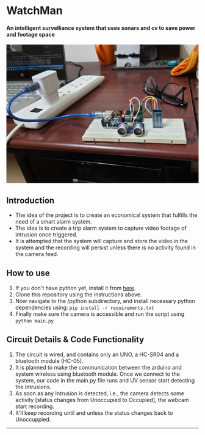 # WatchMan

#### An intelligent survelliance system that uses sonars and cv to save power and footage space

[![Setup Image](https://raw.githubusercontent.com/Kaushikdey647/WatchMan/main/assets/images/img3.jpeg)](https://github.com/Kaushikdey647/WatchMan/)
## Introduction
* The idea of the project is to create an economical system that fulfills the need of a smart alarm system.
* The idea is to create a trip alarm system to capture video footage of intrusion once triggered.
* It is attempted that the system will capture and store the video in the system and the recording will persist unless there is no activity found in the camera feed.

## How to use
1. If you don't have python yet, install it from [here]("https://www.python.org/downloads/").
2. Clone this repository using the instructions above.
3. Now navigate to the /python subdirectory, and install necessary python dependencies using: `pip install -r requirements.txt`
4. Finally make sure the camera is accessible and run the script using `python main.py`

## Circuit Details & Code Functionality
1. The circuit is wired, and contains only an UNO, a HC-SR04 and a bluetooth module (HC-05). 
2. It is planned to make the communication between the arduino and system wireless using bluetooth module. Once we connect to the system, our code in the main.py file runs and UV sensor start detecting the intrusions. 
3. As soon as any Intrusion is detected, i.e., the camera detects some activity [status changes from Unoccupied to Occupied], the webcam start recording.
4. It'll keep recording until and unless the status changes back to Unoccuppied.
-----------------------------------------------------------------------------------------------------------------------------------------------------------------------------------